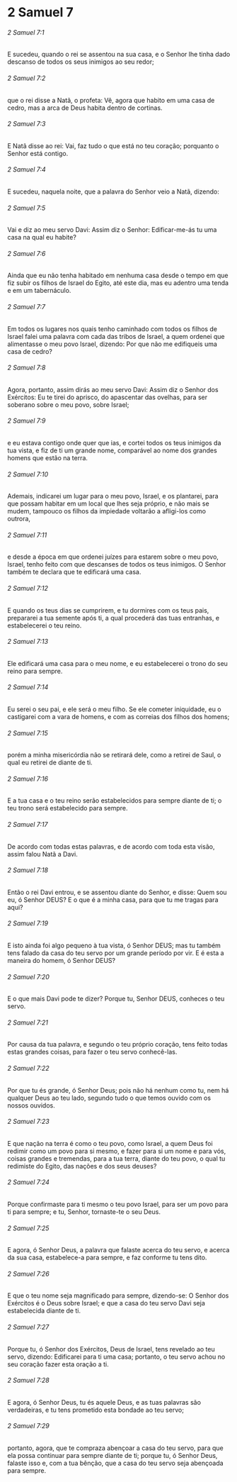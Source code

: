 # 2 Samuel 7

###### 2 Samuel 7:1

E sucedeu, quando o rei se assentou na sua casa, e o Senhor lhe tinha dado descanso de todos os seus inimigos ao seu redor;

###### 2 Samuel 7:2

que o rei disse a Natã, o profeta: Vê, agora que habito em uma casa de cedro, mas a arca de Deus habita dentro de cortinas.

###### 2 Samuel 7:3

E Natã disse ao rei: Vai, faz tudo o que está no teu coração; porquanto o Senhor está contigo.

###### 2 Samuel 7:4

E sucedeu, naquela noite, que a palavra do Senhor veio a Natã, dizendo:

###### 2 Samuel 7:5

Vai e diz ao meu servo Davi: Assim diz o Senhor: Edificar-me-ás tu uma casa na qual eu habite?

###### 2 Samuel 7:6

Ainda que eu não tenha habitado em nenhuma casa desde o tempo em que fiz subir os filhos de Israel do Egito, até este dia, mas eu adentro uma tenda e em um tabernáculo.

###### 2 Samuel 7:7

Em todos os lugares nos quais tenho caminhado com todos os filhos de Israel falei uma palavra com cada das tribos de Israel, a quem ordenei que alimentasse o meu povo Israel, dizendo: Por que não me edifiqueis uma casa de cedro?

###### 2 Samuel 7:8

Agora, portanto, assim dirás ao meu servo Davi: Assim diz o Senhor dos Exércitos: Eu te tirei do aprisco, do apascentar das ovelhas, para ser soberano sobre o meu povo, sobre Israel;

###### 2 Samuel 7:9

e eu estava contigo onde quer que ias, e cortei todos os teus inimigos da tua vista, e fiz de ti um grande nome, comparável ao nome dos grandes homens que estão na terra.

###### 2 Samuel 7:10

Ademais, indicarei um lugar para o meu povo, Israel, e os plantarei, para que possam habitar em um local que lhes seja próprio, e não mais se mudem, tampouco os filhos da impiedade voltarão a afligi-los como outrora,

###### 2 Samuel 7:11

e desde a época em que ordenei juízes para estarem sobre o meu povo, Israel, tenho feito com que descanses de todos os teus inimigos. O Senhor também te declara que te edificará uma casa.

###### 2 Samuel 7:12

E quando os teus dias se cumprirem, e tu dormires com os teus pais, prepararei a tua semente após ti, a qual procederá das tuas entranhas, e estabelecerei o teu reino.

###### 2 Samuel 7:13

Ele edificará uma casa para o meu nome, e eu estabelecerei o trono do seu reino para sempre.

###### 2 Samuel 7:14

Eu serei o seu pai, e ele será o meu filho. Se ele cometer iniquidade, eu o castigarei com a vara de homens, e com as correias dos filhos dos homens;

###### 2 Samuel 7:15

porém a minha misericórdia não se retirará dele, como a retirei de Saul, o qual eu retirei de diante de ti.

###### 2 Samuel 7:16

E a tua casa e o teu reino serão estabelecidos para sempre diante de ti; o teu trono será estabelecido para sempre.

###### 2 Samuel 7:17

De acordo com todas estas palavras, e de acordo com toda esta visão, assim falou Natã a Davi.

###### 2 Samuel 7:18

Então o rei Davi entrou, e se assentou diante do Senhor, e disse: Quem sou eu, ó Senhor DEUS? E o que é a minha casa, para que tu me tragas para aqui?

###### 2 Samuel 7:19

E isto ainda foi algo pequeno à tua vista, ó Senhor DEUS; mas tu também tens falado da casa do teu servo por um grande período por vir. E é esta a maneira do homem, ó Senhor DEUS?

###### 2 Samuel 7:20

E o que mais Davi pode te dizer? Porque tu, Senhor DEUS, conheces o teu servo.

###### 2 Samuel 7:21

Por causa da tua palavra, e segundo o teu próprio coração, tens feito todas estas grandes coisas, para fazer o teu servo conhecê-las.

###### 2 Samuel 7:22

Por que tu és grande, ó Senhor Deus; pois não há nenhum como tu, nem há qualquer Deus ao teu lado, segundo tudo o que temos ouvido com os nossos ouvidos.

###### 2 Samuel 7:23

E que nação na terra é como o teu povo, como Israel, a quem Deus foi redimir como um povo para si mesmo, e fazer para si um nome e para vós, coisas grandes e tremendas, para a tua terra, diante do teu povo, o qual tu redimiste do Egito, das nações e dos seus deuses?

###### 2 Samuel 7:24

Porque confirmaste para ti mesmo o teu povo Israel, para ser um povo para ti para sempre; e tu, Senhor, tornaste-te o seu Deus.

###### 2 Samuel 7:25

E agora, ó Senhor Deus, a palavra que falaste acerca do teu servo, e acerca da sua casa, estabelece-a para sempre, e faz conforme tu tens dito.

###### 2 Samuel 7:26

E que o teu nome seja magnificado para sempre, dizendo-se: O Senhor dos Exércitos é o Deus sobre Israel; e que a casa do teu servo Davi seja estabelecida diante de ti.

###### 2 Samuel 7:27

Porque tu, ó Senhor dos Exércitos, Deus de Israel, tens revelado ao teu servo, dizendo: Edificarei para ti uma casa; portanto, o teu servo achou no seu coração fazer esta oração a ti.

###### 2 Samuel 7:28

E agora, ó Senhor Deus, tu és aquele Deus, e as tuas palavras são verdadeiras, e tu tens prometido esta bondade ao teu servo;

###### 2 Samuel 7:29

portanto, agora, que te compraza abençoar a casa do teu servo, para que ela possa continuar para sempre diante de ti; porque tu, ó Senhor Deus, falaste isso e, com a tua bênção, que a casa do teu servo seja abençoada para sempre.

